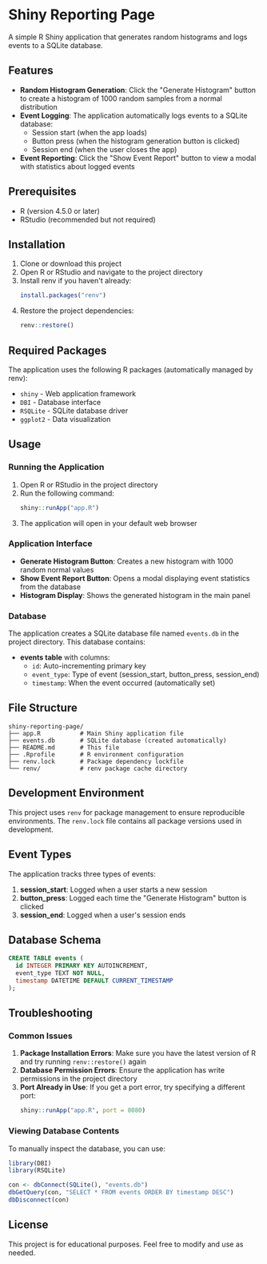# Shiny Reporting Page

A simple R Shiny application that generates random histograms and logs events to a SQLite database.

## Features

- **Random Histogram Generation**: Click the "Generate Histogram" button to create a histogram of 1000 random samples from a normal distribution
- **Event Logging**: The application automatically logs events to a SQLite database:
  - Session start (when the app loads)
  - Button press (when the histogram generation button is clicked)
  - Session end (when the user closes the app)
- **Event Reporting**: Click the "Show Event Report" button to view a modal with statistics about logged events

## Prerequisites

- R (version 4.5.0 or later)
- RStudio (recommended but not required)

## Installation

1. Clone or download this project
2. Open R or RStudio and navigate to the project directory
3. Install renv if you haven't already:
   ```r
   install.packages("renv")
   ```
4. Restore the project dependencies:
   ```r
   renv::restore()
   ```

## Required Packages

The application uses the following R packages (automatically managed by renv):

- `shiny` - Web application framework
- `DBI` - Database interface
- `RSQLite` - SQLite database driver
- `ggplot2` - Data visualization

## Usage

### Running the Application

1. Open R or RStudio in the project directory
2. Run the following command:
   ```r
   shiny::runApp("app.R")
   ```
3. The application will open in your default web browser

### Application Interface

- **Generate Histogram Button**: Creates a new histogram with 1000 random normal values
- **Show Event Report Button**: Opens a modal displaying event statistics from the database
- **Histogram Display**: Shows the generated histogram in the main panel

### Database

The application creates a SQLite database file named `events.db` in the project directory. This database contains:

- **events table** with columns:
  - `id`: Auto-incrementing primary key
  - `event_type`: Type of event (session_start, button_press, session_end)
  - `timestamp`: When the event occurred (automatically set)

## File Structure

```
shiny-reporting-page/
├── app.R           # Main Shiny application file
├── events.db       # SQLite database (created automatically)
├── README.md       # This file
├── .Rprofile       # R environment configuration
├── renv.lock       # Package dependency lockfile
└── renv/           # renv package cache directory
```

## Development Environment

This project uses `renv` for package management to ensure reproducible environments. The `renv.lock` file contains all package versions used in development.

## Event Types

The application tracks three types of events:

1. **session_start**: Logged when a user starts a new session
2. **button_press**: Logged each time the "Generate Histogram" button is clicked
3. **session_end**: Logged when a user's session ends

## Database Schema

```sql
CREATE TABLE events (
  id INTEGER PRIMARY KEY AUTOINCREMENT,
  event_type TEXT NOT NULL,
  timestamp DATETIME DEFAULT CURRENT_TIMESTAMP
);
```

## Troubleshooting

### Common Issues

1. **Package Installation Errors**: Make sure you have the latest version of R and try running `renv::restore()` again
2. **Database Permission Errors**: Ensure the application has write permissions in the project directory
3. **Port Already in Use**: If you get a port error, try specifying a different port:
   ```r
   shiny::runApp("app.R", port = 8080)
   ```

### Viewing Database Contents

To manually inspect the database, you can use:

```r
library(DBI)
library(RSQLite)

con <- dbConnect(SQLite(), "events.db")
dbGetQuery(con, "SELECT * FROM events ORDER BY timestamp DESC")
dbDisconnect(con)
```

## License

This project is for educational purposes. Feel free to modify and use as needed.